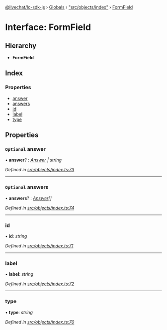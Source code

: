 [@livechat/lc-sdk-js](../README.md) › [Globals](../globals.md) › ["src/objects/index"](../modules/_src_objects_index_.md) › [FormField](_src_objects_index_.formfield.md)

# Interface: FormField

## Hierarchy

* **FormField**

## Index

### Properties

* [answer](_src_objects_index_.formfield.md#optional-answer)
* [answers](_src_objects_index_.formfield.md#optional-answers)
* [id](_src_objects_index_.formfield.md#id)
* [label](_src_objects_index_.formfield.md#label)
* [type](_src_objects_index_.formfield.md#type)

## Properties

### `Optional` answer

• **answer**? : *[Answer](_src_objects_index_.answer.md) | string*

*Defined in [src/objects/index.ts:73](https://github.com/livechat/lc-sdk-js/blob/efba8ac/src/objects/index.ts#L73)*

___

### `Optional` answers

• **answers**? : *[Answer](_src_objects_index_.answer.md)[]*

*Defined in [src/objects/index.ts:74](https://github.com/livechat/lc-sdk-js/blob/efba8ac/src/objects/index.ts#L74)*

___

###  id

• **id**: *string*

*Defined in [src/objects/index.ts:71](https://github.com/livechat/lc-sdk-js/blob/efba8ac/src/objects/index.ts#L71)*

___

###  label

• **label**: *string*

*Defined in [src/objects/index.ts:72](https://github.com/livechat/lc-sdk-js/blob/efba8ac/src/objects/index.ts#L72)*

___

###  type

• **type**: *string*

*Defined in [src/objects/index.ts:70](https://github.com/livechat/lc-sdk-js/blob/efba8ac/src/objects/index.ts#L70)*
